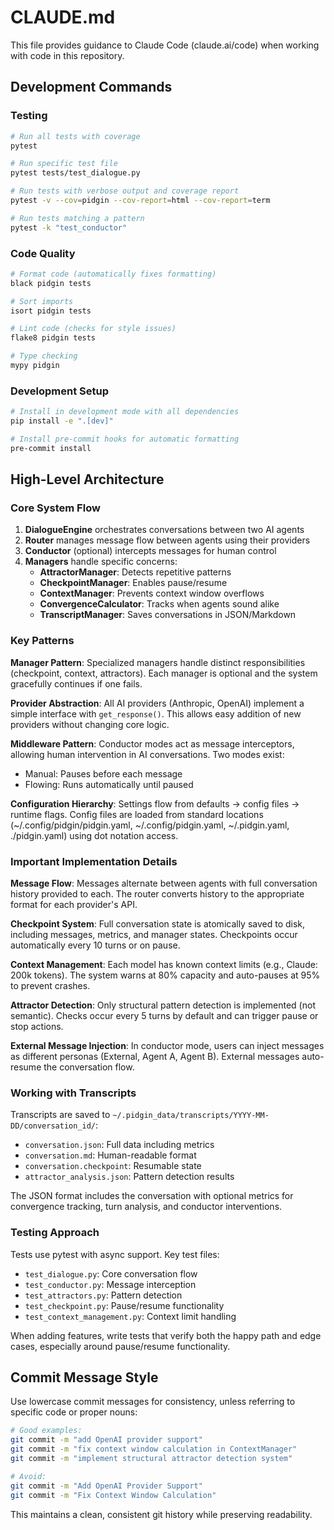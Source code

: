 # CLAUDE.md

This file provides guidance to Claude Code (claude.ai/code) when working with code in this repository.

## Development Commands

### Testing
```bash
# Run all tests with coverage
pytest

# Run specific test file
pytest tests/test_dialogue.py

# Run tests with verbose output and coverage report
pytest -v --cov=pidgin --cov-report=html --cov-report=term

# Run tests matching a pattern
pytest -k "test_conductor"
```

### Code Quality
```bash
# Format code (automatically fixes formatting)
black pidgin tests

# Sort imports
isort pidgin tests

# Lint code (checks for style issues)
flake8 pidgin tests

# Type checking
mypy pidgin
```

### Development Setup
```bash
# Install in development mode with all dependencies
pip install -e ".[dev]"

# Install pre-commit hooks for automatic formatting
pre-commit install
```

## High-Level Architecture

### Core System Flow
1. **DialogueEngine** orchestrates conversations between two AI agents
2. **Router** manages message flow between agents using their providers
3. **Conductor** (optional) intercepts messages for human control
4. **Managers** handle specific concerns:
   - **AttractorManager**: Detects repetitive patterns
   - **CheckpointManager**: Enables pause/resume
   - **ContextManager**: Prevents context window overflows
   - **ConvergenceCalculator**: Tracks when agents sound alike
   - **TranscriptManager**: Saves conversations in JSON/Markdown

### Key Patterns

**Manager Pattern**: Specialized managers handle distinct responsibilities (checkpoint, context, attractors). Each manager is optional and the system gracefully continues if one fails.

**Provider Abstraction**: All AI providers (Anthropic, OpenAI) implement a simple interface with `get_response()`. This allows easy addition of new providers without changing core logic.

**Middleware Pattern**: Conductor modes act as message interceptors, allowing human intervention in AI conversations. Two modes exist:
- Manual: Pauses before each message
- Flowing: Runs automatically until paused

**Configuration Hierarchy**: Settings flow from defaults → config files → runtime flags. Config files are loaded from standard locations (~/.config/pidgin/pidgin.yaml, ~/.config/pidgin.yaml, ~/.pidgin.yaml, ./pidgin.yaml) using dot notation access.

### Important Implementation Details

**Message Flow**: Messages alternate between agents with full conversation history provided to each. The router converts history to the appropriate format for each provider's API.

**Checkpoint System**: Full conversation state is atomically saved to disk, including messages, metrics, and manager states. Checkpoints occur automatically every 10 turns or on pause.

**Context Management**: Each model has known context limits (e.g., Claude: 200k tokens). The system warns at 80% capacity and auto-pauses at 95% to prevent crashes.

**Attractor Detection**: Only structural pattern detection is implemented (not semantic). Checks occur every 5 turns by default and can trigger pause or stop actions.

**External Message Injection**: In conductor mode, users can inject messages as different personas (External, Agent A, Agent B). External messages auto-resume the conversation flow.

### Working with Transcripts

Transcripts are saved to `~/.pidgin_data/transcripts/YYYY-MM-DD/conversation_id/`:
- `conversation.json`: Full data including metrics
- `conversation.md`: Human-readable format
- `conversation.checkpoint`: Resumable state
- `attractor_analysis.json`: Pattern detection results

The JSON format includes the conversation with optional metrics for convergence tracking, turn analysis, and conductor interventions.

### Testing Approach

Tests use pytest with async support. Key test files:
- `test_dialogue.py`: Core conversation flow
- `test_conductor.py`: Message interception
- `test_attractors.py`: Pattern detection
- `test_checkpoint.py`: Pause/resume functionality
- `test_context_management.py`: Context limit handling

When adding features, write tests that verify both the happy path and edge cases, especially around pause/resume functionality.

## Commit Message Style

Use lowercase commit messages for consistency, unless referring to specific code or proper nouns:

```bash
# Good examples:
git commit -m "add OpenAI provider support"
git commit -m "fix context window calculation in ContextManager"
git commit -m "implement structural attractor detection system"

# Avoid:
git commit -m "Add OpenAI Provider Support"
git commit -m "Fix Context Window Calculation"
```

This maintains a clean, consistent git history while preserving readability.